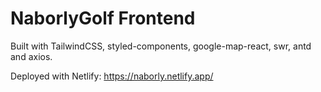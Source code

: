 # NaborlyGolf Frontend

Built with TailwindCSS, styled-components, google-map-react, swr, antd and axios.

Deployed with Netlify: https://naborly.netlify.app/
